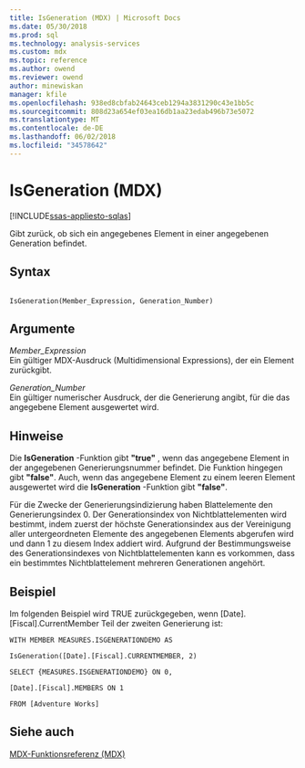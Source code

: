 ```yaml
---
title: IsGeneration (MDX) | Microsoft Docs
ms.date: 05/30/2018
ms.prod: sql
ms.technology: analysis-services
ms.custom: mdx
ms.topic: reference
ms.author: owend
ms.reviewer: owend
author: minewiskan
manager: kfile
ms.openlocfilehash: 938ed8cbfab24643ceb1294a3831290c43e1bb5c
ms.sourcegitcommit: 808d23a654ef03ea16db1aa23edab496b73e5072
ms.translationtype: MT
ms.contentlocale: de-DE
ms.lasthandoff: 06/02/2018
ms.locfileid: "34578642"
---
```

# <a name="isgeneration-mdx"></a>IsGeneration (MDX)
[!INCLUDE[ssas-appliesto-sqlas](../includes/ssas-appliesto-sqlas.md)]

  Gibt zurück, ob sich ein angegebenes Element in einer angegebenen Generation befindet.  
  
## <a name="syntax"></a>Syntax  
  
```  
  
IsGeneration(Member_Expression, Generation_Number)   
```  
  
## <a name="arguments"></a>Argumente  
 *Member_Expression*  
 Ein gültiger MDX-Ausdruck (Multidimensional Expressions), der ein Element zurückgibt.  
  
 *Generation_Number*  
 Ein gültiger numerischer Ausdruck, der die Generierung angibt, für die das angegebene Element ausgewertet wird.  
  
## <a name="remarks"></a>Hinweise  
 Die **IsGeneration** -Funktion gibt **"true"** , wenn das angegebene Element in der angegebenen Generierungsnummer befindet. Die Funktion hingegen gibt **"false"**. Auch, wenn das angegebene Element zu einem leeren Element ausgewertet wird die **IsGeneration** -Funktion gibt **"false"**.  
  
 Für die Zwecke der Generierungsindizierung haben Blattelemente den Generierungsindex 0. Der Generationsindex von Nichtblattelementen wird bestimmt, indem zuerst der höchste Generationsindex aus der Vereinigung aller untergeordneten Elemente des angegebenen Elements abgerufen wird und dann 1 zu diesem Index addiert wird. Aufgrund der Bestimmungsweise des Generationsindexes von Nichtblattelementen kann es vorkommen, dass ein bestimmtes Nichtblattelement mehreren Generationen angehört.  
  
## <a name="example"></a>Beispiel  
 Im folgenden Beispiel wird TRUE zurückgegeben, wenn [Date].[Fiscal].CurrentMember Teil der zweiten Generierung ist:  
  
 `WITH MEMBER MEASURES.ISGENERATIONDEMO AS`  
  
 `IsGeneration([Date].[Fiscal].CURRENTMEMBER, 2)`  
  
 `SELECT {MEASURES.ISGENERATIONDEMO} ON 0,`  
  
 `[Date].[Fiscal].MEMBERS ON 1`  
  
 `FROM [Adventure Works]`  
  
## <a name="see-also"></a>Siehe auch  
 [MDX-Funktionsreferenz &#40;MDX&#41;](../mdx/mdx-function-reference-mdx.md)  
  
  

